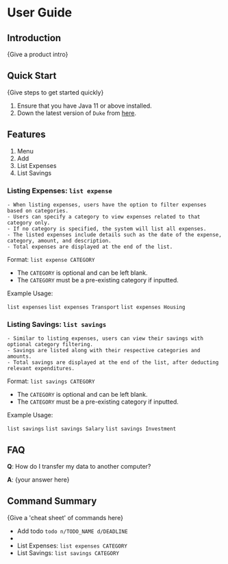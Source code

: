 # User Guide

## Introduction

{Give a product intro}

## Quick Start

{Give steps to get started quickly}

1. Ensure that you have Java 11 or above installed.
1. Down the latest version of `Duke` from [here](http://link.to/duke).

## Features 

1. Menu
2. Add
3. List Expenses
4. List Savings

### Listing Expenses: `list expense`
    - When listing expenses, users have the option to filter expenses based on categories.
    - Users can specify a category to view expenses related to that category only.
    - If no category is specified, the system will list all expenses.
    - The listed expenses include details such as the date of the expense, category, amount, and description.
    - Total expenses are displayed at the end of the list.

Format: `list expense CATEGORY`

* The `CATEGORY` is optional and can be left blank.
* The `CATEGORY` must be a pre-existing category if inputted.

Example Usage:

`list expenses`
`list expenses Transport`
`list expenses Housing`

### Listing Savings: `list savings`
    - Similar to listing expenses, users can view their savings with optional category filtering.
    - Savings are listed along with their respective categories and amounts.
    - Total savings are displayed at the end of the list, after deducting relevant expenditures.

Format: `list savings CATEGORY`

* The `CATEGORY` is optional and can be left blank.
* The `CATEGORY` must be a pre-existing category if inputted.

Example Usage:

`list savings`
`list savings Salary`
`list savings Investment`

## FAQ

**Q**: How do I transfer my data to another computer? 

**A**: {your answer here}

## Command Summary

{Give a 'cheat sheet' of commands here}

* Add todo `todo n/TODO_NAME d/DEADLINE`
* 
* List Expenses: `list expenses CATEGORY`
* List Savings: `list savings CATEGORY`
